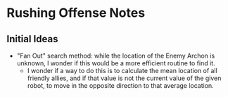 # Rushing Offense Notes
## Initial Ideas
* "Fan Out" search method: while the location of the Enemy Archon is unknown, I wonder if this would be a more efficient routine to find it. 
    * I wonder if a way to do this is to calculate the mean location of all friendly allies, and if that value is not the current value of the given robot, to move in the opposite direction to that average location. 
